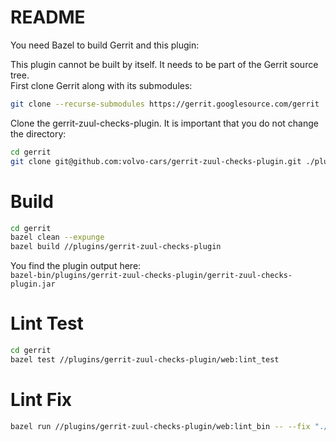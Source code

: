 # README

You need Bazel to build Gerrit and this plugin:

This plugin cannot be built by itself. It needs to be part of the Gerrit source tree.  
First clone Gerrit along with its submodules:

```bash
git clone --recurse-submodules https://gerrit.googlesource.com/gerrit
```

Clone the gerrit-zuul-checks-plugin. It is important that you do not change the directory:

```bash
cd gerrit
git clone git@github.com:volvo-cars/gerrit-zuul-checks-plugin.git ./plugins/gerrit-zuul-checks-plugin
```

# Build

```bash
cd gerrit
bazel clean --expunge
bazel build //plugins/gerrit-zuul-checks-plugin
```

You find the plugin output here:  
`bazel-bin/plugins/gerrit-zuul-checks-plugin/gerrit-zuul-checks-plugin.jar`

# Lint Test

```bash
cd gerrit
bazel test //plugins/gerrit-zuul-checks-plugin/web:lint_test
```

# Lint Fix

```bash
bazel run //plugins/gerrit-zuul-checks-plugin/web:lint_bin -- --fix "./"
```